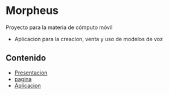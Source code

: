 # Morpheus
Proyecto para la materia de cómputo móvil
* Aplicacion para la creacion, venta y uso de modelos de voz
## Contenido
* [Presentacion](presentacion/Morpheus.pdf)
* [pagina](https://morpheus-voice.carrd.co/)
* [Aplicacion](aplicacion/morpheus)
